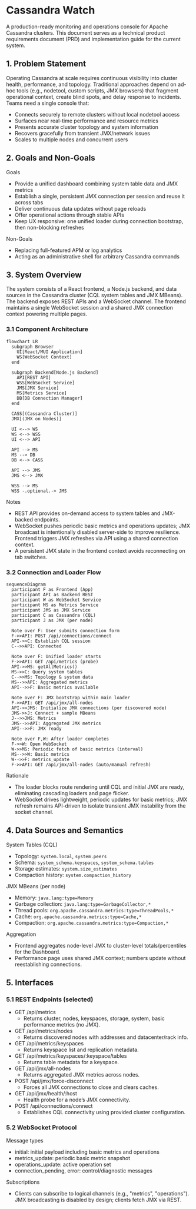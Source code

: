 # Cassandra Watch

A production-ready monitoring and operations console for Apache Cassandra clusters. This document serves as a technical product requirements document (PRD) and implementation guide for the current system.

## 1. Problem Statement

Operating Cassandra at scale requires continuous visibility into cluster health, performance, and topology. Traditional approaches depend on ad-hoc tools (e.g., nodetool, custom scripts, JMX browsers) that fragment operational context, create blind spots, and delay response to incidents. Teams need a single console that:

- Connects securely to remote clusters without local nodetool access
- Surfaces near real-time performance and resource metrics
- Presents accurate cluster topology and system information
- Recovers gracefully from transient JMX/network issues
- Scales to multiple nodes and concurrent users

## 2. Goals and Non-Goals

Goals
- Provide a unified dashboard combining system table data and JMX metrics
- Establish a single, persistent JMX connection per session and reuse it across tabs
- Deliver continuous data updates without page reloads
- Offer operational actions through stable APIs
- Keep UX responsive: one unified loader during connection bootstrap, then non-blocking refreshes

Non-Goals
- Replacing full-featured APM or log analytics
- Acting as an administrative shell for arbitrary Cassandra commands

## 3. System Overview

The system consists of a React frontend, a Node.js backend, and data sources in the Cassandra cluster (CQL system tables and JMX MBeans). The backend exposes REST APIs and a WebSocket channel. The frontend maintains a single WebSocket session and a shared JMX connection context powering multiple pages.

### 3.1 Component Architecture

```mermaid
flowchart LR
  subgraph Browser
    UI[React/MUI Application]
    WS[WebSocket Context]
  end

  subgraph Backend[Node.js Backend]
    API[REST API]
    WSS[WebSocket Service]
    JMS[JMX Service]
    MS[Metrics Service]
    DB[DB Connection Manager]
  end

  CASS[(Cassandra Cluster)]
  JMX[(JMX on Nodes)]

  UI <--> WS
  WS <--> WSS
  UI <--> API

  API --> MS
  MS --> DB
  DB <--> CASS

  API --> JMS
  JMS <--> JMX

  WSS --> MS
  WSS -.optional.-> JMS
```

Notes
- REST API provides on-demand access to system tables and JMX-backed endpoints.
- WebSocket pushes periodic basic metrics and operations updates; JMX broadcast is intentionally disabled server-side to improve resilience. Frontend triggers JMX refreshes via API using a shared connection context.
- A persistent JMX state in the frontend context avoids reconnecting on tab switches.

### 3.2 Connection and Loader Flow

```mermaid
sequenceDiagram
  participant F as Frontend (App)
  participant API as Backend REST
  participant W as WebSocket Service
  participant MS as Metrics Service
  participant JMS as JMX Service
  participant C as Cassandra (CQL)
  participant J as JMX (per node)

  Note over F: User submits connection form
  F->>API: POST /api/connections/connect
  API->>C: Establish CQL session
  C-->>API: Connected

  Note over F: Unified loader starts
  F->>API: GET /api/metrics (probe)
  API->>MS: getAllMetrics()
  MS->>C: Query system tables
  C-->>MS: Topology & system data
  MS-->>API: Aggregated metrics
  API-->>F: Basic metrics available

  Note over F: JMX bootstrap within main loader
  F->>API: GET /api/jmx/all-nodes
  API->>JMS: Initialize JMX connections (per discovered node)
  JMS->>J: Connect + sample MBeans
  J-->>JMS: Metrics
  JMS-->>API: Aggregated JMX metrics
  API-->>F: JMX ready

  Note over F,W: After loader completes
  F->>W: Open WebSocket
  W->>MS: Periodic fetch of basic metrics (interval)
  MS-->>W: Basic metrics
  W-->>F: metrics_update
  F->>API: GET /api/jmx/all-nodes (auto/manual refresh)
```

Rationale
- The loader blocks route rendering until CQL and initial JMX are ready, eliminating cascading loaders and page flicker.
- WebSocket drives lightweight, periodic updates for basic metrics; JMX refresh remains API-driven to isolate transient JMX instability from the socket channel.

## 4. Data Sources and Semantics

System Tables (CQL)
- Topology: `system.local`, `system.peers`
- Schema: `system_schema.keyspaces`, `system_schema.tables`
- Storage estimates: `system.size_estimates`
- Compaction history: `system.compaction_history`

JMX MBeans (per node)
- Memory: `java.lang:type=Memory`
- Garbage collection: `java.lang:type=GarbageCollector,*`
- Thread pools: `org.apache.cassandra.metrics:type=ThreadPools,*`
- Cache: `org.apache.cassandra.metrics:type=Cache,*`
- Compaction: `org.apache.cassandra.metrics:type=Compaction,*`

Aggregation
- Frontend aggregates node-level JMX to cluster-level totals/percentiles for the Dashboard.
- Performance page uses shared JMX context; numbers update without reestablishing connections.

## 5. Interfaces

### 5.1 REST Endpoints (selected)

- GET /api/metrics
  - Returns cluster, nodes, keyspaces, storage, system, basic performance metrics (no JMX).
- GET /api/metrics/nodes
  - Returns discovered nodes with addresses and datacenter/rack info.
- GET /api/metrics/keyspaces
  - Returns keyspace list and replication metadata.
- GET /api/metrics/keyspaces/:keyspace/tables
  - Returns table metadata for a keyspace.
- GET /api/jmx/all-nodes
  - Returns aggregated JMX metrics across nodes.
- POST /api/jmx/force-disconnect
  - Forces all JMX connections to close and clears caches.
- GET /api/jmx/health/:host
  - Health probe for a node’s JMX connectivity.
- POST /api/connections/connect
  - Establishes CQL connectivity using provided cluster configuration.

### 5.2 WebSocket Protocol

Message types
- initial: initial payload including basic metrics and operations
- metrics_update: periodic basic metric snapshot
- operations_update: active operation set
- connection_pending, error: control/diagnostic messages

Subscriptions
- Clients can subscribe to logical channels (e.g., "metrics", "operations"). JMX broadcasting is disabled by design; clients fetch JMX via REST.


